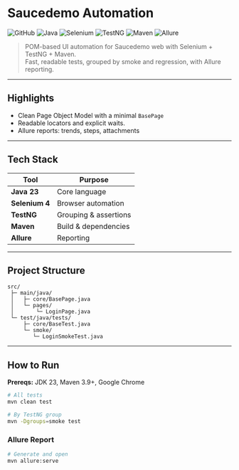 # Saucedemo Automation

![GitHub](https://img.shields.io/badge/github-%23121011.svg?style=for-the-badge&logo=github&logoColor=white)
![Java](https://img.shields.io/badge/java-%23ED8B00.svg?style=for-the-badge&logo=openjdk&logoColor=white)
![Selenium](https://img.shields.io/badge/selenium-%2343B02A.svg?style=for-the-badge&logo=selenium&logoColor=white)
![TestNG](https://img.shields.io/badge/testng-%23F2A400.svg?style=for-the-badge&logo=testng&logoColor=white)
![Maven](https://img.shields.io/badge/maven-%23C71A36.svg?style=for-the-badge&logo=apachemaven&logoColor=white)
![Allure](https://img.shields.io/badge/allure-%235D2B86.svg?style=for-the-badge&logo=allure&logoColor=white)



> POM-based UI automation for Saucedemo web with Selenium + TestNG + Maven.  
> Fast, readable tests, grouped by smoke and regression, with Allure reporting.

---

## Highlights
- Clean Page Object Model with a minimal `BasePage`
- Readable locators and explicit waits.
- Allure reports: trends, steps, attachments

---

## Tech Stack
| Tool | Purpose |
|---|---|
| **Java 23** | Core language |
| **Selenium 4** | Browser automation |
| **TestNG** | Grouping & assertions |
| **Maven** | Build & dependencies |
| **Allure** | Reporting |

---

## Project Structure
```
src/
 ├─ main/java/
 │   ├─ core/BasePage.java
 │   └─ pages/
 │       └─ LoginPage.java
 └─ test/java/tests/
     ├─ core/BaseTest.java
     └─ smoke/
        └─ LoginSmokeTest.java

```

---


## How to Run
**Prereqs:** JDK 23, Maven 3.9+, Google Chrome

```bash
# All tests
mvn clean test

# By TestNG group
mvn -Dgroups=smoke test

```

### Allure Report
```bash
# Generate and open
mvn allure:serve
```

